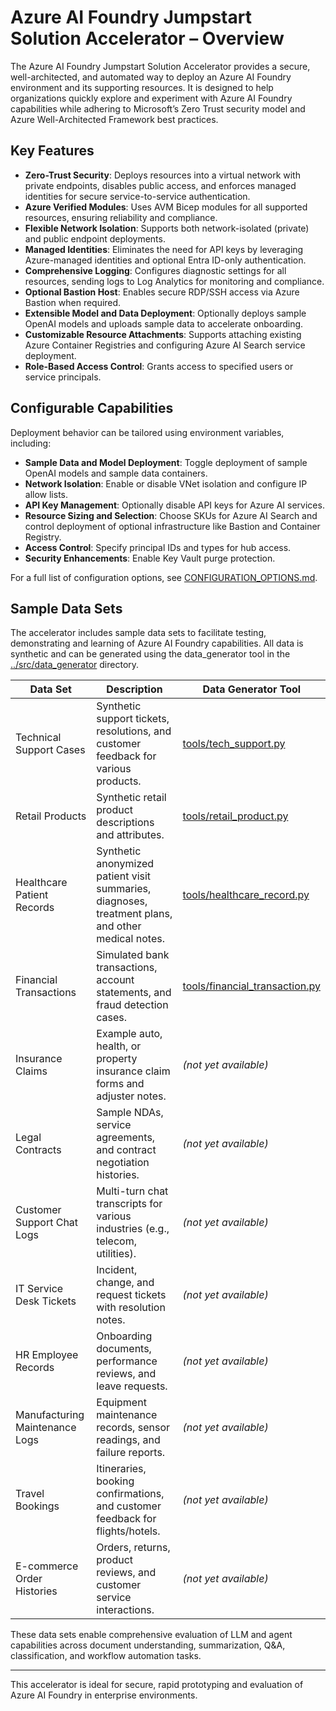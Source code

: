# Azure AI Foundry Jumpstart Solution Accelerator – Overview

The Azure AI Foundry Jumpstart Solution Accelerator provides a secure, well-architected, and automated way to deploy an Azure AI Foundry environment and its supporting resources. It is designed to help organizations quickly explore and experiment with Azure AI Foundry capabilities while adhering to Microsoft’s Zero Trust security model and Azure Well-Architected Framework best practices.

## Key Features

- **Zero-Trust Security**: Deploys resources into a virtual network with private endpoints, disables public access, and enforces managed identities for secure service-to-service authentication.
- **Azure Verified Modules**: Uses AVM Bicep modules for all supported resources, ensuring reliability and compliance.
- **Flexible Network Isolation**: Supports both network-isolated (private) and public endpoint deployments.
- **Managed Identities**: Eliminates the need for API keys by leveraging Azure-managed identities and optional Entra ID-only authentication.
- **Comprehensive Logging**: Configures diagnostic settings for all resources, sending logs to Log Analytics for monitoring and compliance.
- **Optional Bastion Host**: Enables secure RDP/SSH access via Azure Bastion when required.
- **Extensible Model and Data Deployment**: Optionally deploys sample OpenAI models and uploads sample data to accelerate onboarding.
- **Customizable Resource Attachments**: Supports attaching existing Azure Container Registries and configuring Azure AI Search service deployment.
- **Role-Based Access Control**: Grants access to specified users or service principals.

## Configurable Capabilities

Deployment behavior can be tailored using environment variables, including:

- **Sample Data and Model Deployment**: Toggle deployment of sample OpenAI models and sample data containers.
- **Network Isolation**: Enable or disable VNet isolation and configure IP allow lists.
- **API Key Management**: Optionally disable API keys for Azure AI services.
- **Resource Sizing and Selection**: Choose SKUs for Azure AI Search and control deployment of optional infrastructure like Bastion and Container Registry.
- **Access Control**: Specify principal IDs and types for hub access.
- **Security Enhancements**: Enable Key Vault purge protection.

For a full list of configuration options, see [CONFIGURATION_OPTIONS.md](../CONFIGURATION_OPTIONS.md).

## Sample Data Sets

The accelerator includes sample data sets to facilitate testing, demonstrating and learning of Azure AI Foundry capabilities. All data is synthetic and can be generated using the data_generator tool in the [../src/data_generator](../src/data_generator) directory.

| Data Set                       | Description                                                                                      | Data Generator Tool                                                                 |
|--------------------------------|--------------------------------------------------------------------------------------------------|---------------------------------------------------------------------------------------|
| Technical Support Cases        | Synthetic support tickets, resolutions, and customer feedback for various products.              | [tools/tech_support.py](../src/data_generator/tools/tech_support.py)                         |
| Retail Products                | Synthetic retail product descriptions and attributes.                                            | [tools/retail_product.py](../src/data_generator/tools/retail_product.py)                     |
| Healthcare Patient Records     | Synthetic anonymized patient visit summaries, diagnoses, treatment plans, and other medical notes. | [tools/healthcare_record.py](../src/data_generator/tools/healthcare_record.py)       |
| Financial Transactions         | Simulated bank transactions, account statements, and fraud detection cases.                      | [tools/financial_transaction.py](../src/data_generator/tools/financial_transaction.py) |
| Insurance Claims               | Example auto, health, or property insurance claim forms and adjuster notes.                      | *(not yet available)*                                                                 |
| Legal Contracts                | Sample NDAs, service agreements, and contract negotiation histories.                             | *(not yet available)*                                                                 |
| Customer Support Chat Logs     | Multi-turn chat transcripts for various industries (e.g., telecom, utilities).                   | *(not yet available)*                                                                 |
| IT Service Desk Tickets        | Incident, change, and request tickets with resolution notes.                                     | *(not yet available)*                                                                 |
| HR Employee Records            | Onboarding documents, performance reviews, and leave requests.                                   | *(not yet available)*                                                                 |
| Manufacturing Maintenance Logs | Equipment maintenance records, sensor readings, and failure reports.                             | *(not yet available)*                                                                 |
| Travel Bookings                | Itineraries, booking confirmations, and customer feedback for flights/hotels.                    | *(not yet available)*                                                                 |
| E-commerce Order Histories     | Orders, returns, product reviews, and customer service interactions.                             | *(not yet available)*                                                                 |

These data sets enable comprehensive evaluation of LLM and agent capabilities across document understanding, summarization, Q&A, classification, and workflow automation tasks.

---
This accelerator is ideal for secure, rapid prototyping and evaluation of Azure AI Foundry in enterprise environments.
